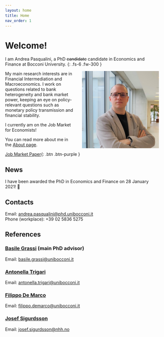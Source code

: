 ```yaml
---
layout: home
title: Home
nav_order: 1
---
```


# Welcome!

I am Andrea Pasqualini, a PhD ~~candidate~~ candidate in Economics and Finance at Bocconi University.
{: .fs-6 .fw-300 }

<img src="/assets/img/picture.jpg" align="right" alt="Profile picture" class="inline" style="width:50%;padding-left:5%;">

My main research interests are in Financial Intermediation and Macroeconomics.
I work on questions related to bank heterogeneity and bank market power, keeping an eye on policy-relevant questions such as monetary policy transmission and financial stability.

I currently am on the Job Market for Economists!

You can read more about me in the [About page](/_pages/about.md).

[Job Market Paper](./_pages/jm-paper.md){: .btn .btn-purple }


## News

I have been awarded the PhD in Economics and Finance on 28 January 2021! 🎉


## Contacts

Email: [andrea.pasqualini@phd.unibocconi.it](mailto:andrea.pasqualini@phd.unibocconi.it) <br>
Phone (workplace): +39 02 5836 5275


## References

### [Basile Grassi](https://sites.google.com/site/grassibasile/) (main PhD advisor)

Email: [basile.grassi@unibocconi.it](mailto:basile.grassi@unibocconi.it)


### [Antonella Trigari](http://didattica.unibocconi.eu/mypage/index.php?IdUte=49233&cognome=TRIGARI&nome=ANTONELLA&urlBackMy=)

Email: [antonella.trigari@unibocconi.it](mailto:antonella.trigari@unibocconi.it)

### [Filippo De Marco](http://mypage.unibocconi.eu/filippodemarco/index.php?IdUte=182751&idr=25634&lingua=eng)

Email: [filippo.demarco@unibocconi.it](mailto:filippo.demarco@unibocconi.it)


### [Josef Sigurdsson](https://www.josefsigurdsson.com/)

Email: [josef.sigurdsson@nhh.no](mailto:josef.sigurdsson@nhh.no)
